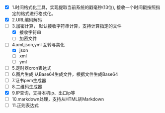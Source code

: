 
* [x] 1.时间格式化工具，实现提取当前系统的戳毫秒(13位), 接收一个时间戳按照指定的格式进行格式化。
* [x] 2.URL编码解码
* [ ] 3.加密计算， 默认接收字符串计算，支持计算指定的文件
  *  [x] 接收字符串
  *  [ ] 加密文件
* [ ] 4.xml,json,yml 互转与美化
  *  [x] json
  *  [ ] xml
  *  [ ] yml
* [ ] 5.定时器cron表达式
* [ ] 6.图片生成 从Base64生成文件，根据文件生成Base64
* [ ] 7.证书pem生成器
* [ ] 8.二维码生成器
* [x] 9.IP查询，支持本机ip、出口ip等
* [ ] 10.markdown处理，支持从HTML转Markdown
* [ ] 11.正则表达式